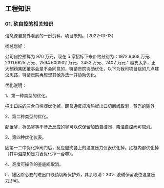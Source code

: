 ## 工程知识

### 01. 砍自控的相关知识

信息源自意外看到的一份资料，项目未知。（2022-01-13）

杨总您好：

公司自控预算为 970 万元，现在 5 家招标下来价格分别为：1972.8468 万元、2311.6625 万元、2594.600902 万元、2452 万元、2402 万元：超支太多，正大制药集团董事会是不会同意的，特请贵院协助优化，以下为我司项目组的几点建议思路，特请贵院再想想其他办法一并协助优化。

优化说明：

1、第一种类型的优化。

把出口端的三台自控阀优化掉。即普通反应冷热媒出口切断阀取消，蒸汽的除外。

2、第二种类型的优化。

配置釜、析晶釜等不涉及反应的釜可以仅保留加热自控阀，降温自控阀可取消。

3、第四种优化仪表。

因第一二中优化掉阀门后，反应釜夹套上的温度压力仪表优化掉。红框内都优化掉（其中温度和压力表优化掉一台套）。

4、高度可操作的釜底阀取消。

5、罐区除必要的进出口联锁切断保护外，其余取消：30% 液碱保留液位温度压力即可。
